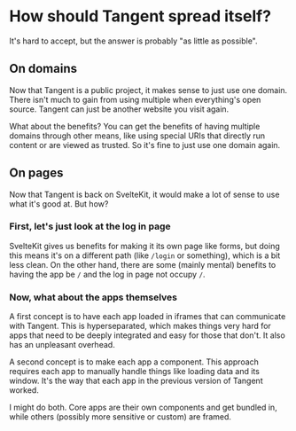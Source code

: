# How should Tangent spread itself?

It's hard to accept, but the answer is probably "as little as possible".

## On domains

Now that Tangent is a public project, it makes sense to just use one domain. There isn't much to gain from using multiple when everything's open source. Tangent can just be another website you visit again.

What about the benefits? You can get the benefits of having multiple domains through other means, like using special URIs that directly run content or are viewed as trusted. So it's fine to just use one domain again.

## On pages

Now that Tangent is back on SvelteKit, it would make a lot of sense to use what it's good at. But how?

### First, let's just look at the log in page
SvelteKit gives us benefits for making it its own page like forms, but doing this means it's on a different path (like `/login` or something), which is a bit less clean. On the other hand, there are some (mainly mental) benefits to having the app be `/` and the log in page not occupy `/`.

### Now, what about the apps themselves
A first concept is to have each app loaded in iframes that can communicate with Tangent. This is hyperseparated, which makes things very hard for apps that need to be deeply integrated and easy for those that don't. It also has an unpleasant overhead.

A second concept is to make each app a component. This approach requires each app to manually handle things like loading data and its window. It's the way that each app in the previous version of Tangent worked.

I might do both. Core apps are their own components and get bundled in, while others (possibly more sensitive or custom) are framed.
